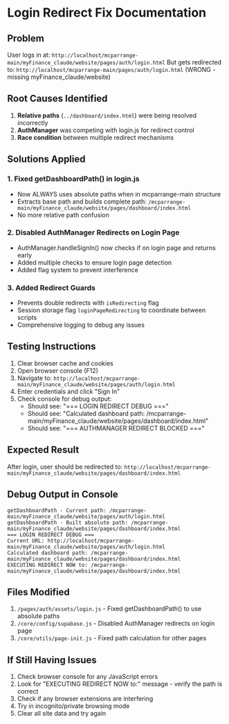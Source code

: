 # Login Redirect Fix Documentation

## Problem
User logs in at: `http://localhost/mcparrange-main/myFinance_claude/website/pages/auth/login.html`
But gets redirected to: `http://localhost/mcparrange-main/pages/auth/login.html` (WRONG - missing myFinance_claude/website)

## Root Causes Identified
1. **Relative paths** (`../dashboard/index.html`) were being resolved incorrectly
2. **AuthManager** was competing with login.js for redirect control
3. **Race condition** between multiple redirect mechanisms

## Solutions Applied

### 1. Fixed getDashboardPath() in login.js
- Now ALWAYS uses absolute paths when in mcparrange-main structure
- Extracts base path and builds complete path: `/mcparrange-main/myFinance_claude/website/pages/dashboard/index.html`
- No more relative path confusion

### 2. Disabled AuthManager Redirects on Login Page
- AuthManager.handleSignIn() now checks if on login page and returns early
- Added multiple checks to ensure login page detection
- Added flag system to prevent interference

### 3. Added Redirect Guards
- Prevents double redirects with `isRedirecting` flag
- Session storage flag `loginPageRedirecting` to coordinate between scripts
- Comprehensive logging to debug any issues

## Testing Instructions

1. Clear browser cache and cookies
2. Open browser console (F12)
3. Navigate to: `http://localhost/mcparrange-main/myFinance_claude/website/pages/auth/login.html`
4. Enter credentials and click "Sign In"
5. Check console for debug output:
   - Should see: "=== LOGIN REDIRECT DEBUG ==="
   - Should see: "Calculated dashboard path: /mcparrange-main/myFinance_claude/website/pages/dashboard/index.html"
   - Should see: "=== AUTHMANAGER REDIRECT BLOCKED ==="

## Expected Result
After login, user should be redirected to:
`http://localhost/mcparrange-main/myFinance_claude/website/pages/dashboard/index.html`

## Debug Output in Console
```
getDashboardPath - Current path: /mcparrange-main/myFinance_claude/website/pages/auth/login.html
getDashboardPath - Built absolute path: /mcparrange-main/myFinance_claude/website/pages/dashboard/index.html
=== LOGIN REDIRECT DEBUG ===
Current URL: http://localhost/mcparrange-main/myFinance_claude/website/pages/auth/login.html
Calculated dashboard path: /mcparrange-main/myFinance_claude/website/pages/dashboard/index.html
EXECUTING REDIRECT NOW to: /mcparrange-main/myFinance_claude/website/pages/dashboard/index.html
```

## Files Modified
1. `/pages/auth/assets/login.js` - Fixed getDashboardPath() to use absolute paths
2. `/core/config/supabase.js` - Disabled AuthManager redirects on login page
3. `/core/utils/page-init.js` - Fixed path calculation for other pages

## If Still Having Issues
1. Check browser console for any JavaScript errors
2. Look for "EXECUTING REDIRECT NOW to:" message - verify the path is correct
3. Check if any browser extensions are interfering
4. Try in incognito/private browsing mode
5. Clear all site data and try again